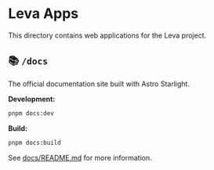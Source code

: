 # Leva Apps

This directory contains web applications for the Leva project.

## 📚 `/docs`

The official documentation site built with Astro Starlight.

**Development:**

```bash
pnpm docs:dev
```

**Build:**

```bash
pnpm docs:build
```

See [docs/README.md](./docs/README.md) for more information.
